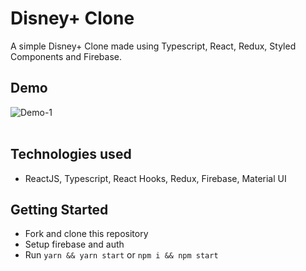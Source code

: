 # Disney+ Clone

A simple Disney+ Clone made using Typescript, React, Redux, Styled Components and Firebase.

## Demo

![Demo-1](public/images/screenshot.gif)
<br />
<br />

## Technologies used

- ReactJS, Typescript, React Hooks, Redux, Firebase, Material UI

## Getting Started

- Fork and clone this repository
- Setup firebase and auth
- Run `yarn && yarn start` or `npm i && npm start`
